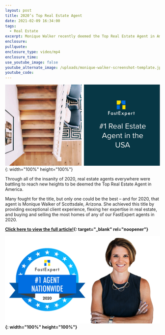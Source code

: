 ```yaml
---
layout: post
title: 2020’s Top Real Estate Agent
date: 2021-02-09 16:34:00
tags:
  - Real Estate
excerpt: Monique Walker recently deemed the Top Real Estate Agent in America!
enclosure:
pullquote:
enclosure_type: video/mp4
enclosure_time:
use_youtube_image: false
youtube_alternate_image: /uploads/monique-walker-screenshot-template.jpg
youtube_code:
---
```


![](/uploads/unnamed.jpg){: width="100%" height="100%"}

Through all of the insanity of 2020, real estate agents everywhere were battling to reach new heights to be deemed the Top Real Estate Agent in America.&nbsp;

Many fought for the title, but only one could be the best – and for 2020, that agent is Monique Walker of Scottsdale, Arizona. She achieved this title by providing exceptional client experience, flexing her expertise in real estate, and buying and selling the most homes of any of our FastExpert agents in 2020.

**[Click here to view the full article\!](https://www.fastexpert.com/blog/2020s-top-real-estate-agent-monique-walker/){: target="_blank" rel="noopener"}**

**![](/uploads/monique-walker-screenshot-template-1.jpg){: width="100%" height="100%"}**
